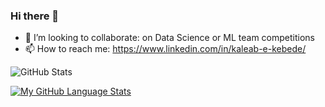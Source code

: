 ### Hi there 👋

<!--
**Raeab/Raeab** is a ✨ _special_ ✨ repository because its `README.md` (this file) appears on your GitHub profile.

Here are some ideas to get you started:

-->

- 👯 I’m looking to collaborate: on Data Science or ML team competitions
- 📫 How to reach me: https://www.linkedin.com/in/kaleab-e-kebede/

![GitHub Stats](https://github-readme-stats.vercel.app/api?username=Raeab&theme=radical)

[![My GitHub Language Stats](https://github-readme-stats.vercel.app/api/top-langs/?username=Raeab&langs_count=5&theme=tokyonight)]()

